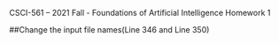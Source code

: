CSCI-561 – 2021 Fall - Foundations of Artificial Intelligence Homework 1

##Change the input file names(Line 346 and Line 350)
